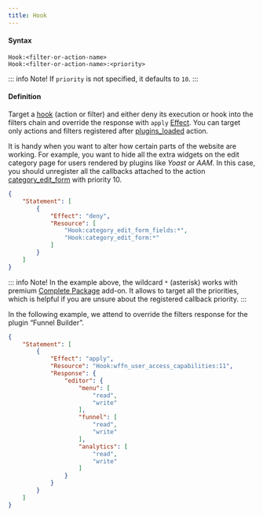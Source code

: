 ```yaml
---
title: Hook
---
```


#### Syntax

`Hook:<filter-or-action-name>`<br/>
`Hook:<filter-or-action-name>:<priority>`

::: info Note!
If `priority` is not specified, it defaults to `10`.
:::

#### Definition

Target a [hook](https://developer.wordpress.org/plugins/hooks/) (action or filter) and either deny its execution or hook into the filters chain and override the response with `apply` [Effect](/advanced/access-policy/policy-overview#effect). You can target only actions and filters registered after  [plugins_loaded](https://developer.wordpress.org/reference/hooks/plugins_loaded/) action.

It is handy when you want to alter how certain parts of the website are working. For example, you want to hide all the extra widgets on the edit category page for users rendered by plugins like _Yoast_ or _AAM_. In this case, you should unregister all the callbacks attached to the action  [category_edit_form](https://developer.wordpress.org/reference/hooks/taxonomy_edit_form/) with priority 10.

```json
{
    "Statement": [
        {
            "Effect": "deny",
            "Resource": [
                "Hook:category_edit_form_fields:*",
                "Hook:category_edit_form:*"
            ]
        }
    ]
}
```

::: info Note!
In the example above, the wildcard `*` (asterisk) works with premium [Complete Package](/premium) add-on. It allows to target all the priorities, which is helpful if you are unsure about the registered callback priority.
:::

In the following example, we attend to override the filters response for the plugin “Funnel Builder”.

```json
{
    "Statement": [
        {
            "Effect": "apply",
            "Resource": "Hook:wffn_user_access_capabilities:11",
            "Response": {
                "editor": {
                    "menu": [
                        "read",
                        "write"
                    ],
                    "funnel": [
                        "read",
                        "write"
                    ],
                    "analytics": [
                        "read",
                        "write"
                    ]
                }
            }
        }
    ]
}
```